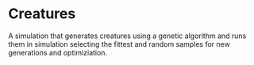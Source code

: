 # Creatures

A simulation that generates creatures using a genetic algorithm and runs them in simulation selecting the fittest and random samples for new generations and optimiziation.
